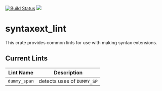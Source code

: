 [![Build Status](https://travis-ci.org/mcoffin/syntaxext_lint.svg)](https://travis-ci.org/mcoffin/syntaxext_lint) [![](http://meritbadge.herokuapp.com/syntaxext_lint)](https://crates.io/crates/syntaxext_lint)

# syntaxext_lint

This crate provides common lints for use with making syntax extensions.

## Current Lints

| Lint Name | Description |
|-----------|-------------|
| `dummy_span` | detects uses of `DUMMY_SP` |
